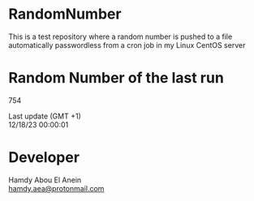 # RandomNumber    
This is a test repository where a random number is pushed to a file automatically passwordless from a cron job in my Linux CentOS server    
# Random Number of the last run   
754
      
Last update (GMT +1)    
12/18/23 00:00:01
# Developer    
Hamdy Abou El Anein   
hamdy.aea@protonmail.com

